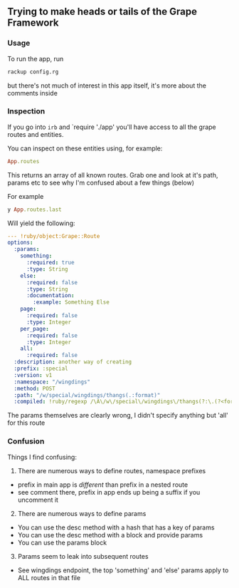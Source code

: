 ## Trying to make heads or tails of the Grape Framework

### Usage

To run the app, run
```bash
rackup config.rg
```
but there's not much of interest in this app itself, it's more about the comments inside

### Inspection

If you go into `irb` and `require './app' you'll have access to all the grape
routes and entities.

You can inspect on these entities using, for example:

```ruby
App.routes
```

This returns an array of all known routes. Grab one and look at it's path, params
etc to see why I'm confused about a few things (below)

For example

```ruby
y App.routes.last
```

Will yield the following:
```yaml
--- !ruby/object:Grape::Route
options:
  :params:
    something:
      :required: true
      :type: String
    else:
      :required: false
      :type: String
      :documentation:
        :example: Something Else
    page:
      :required: false
      :type: Integer
    per_page:
      :required: false
      :type: Integer
    all:
      :required: false
  :description: another way of creating
  :prefix: :special
  :version: v1
  :namespace: "/wingdings"
  :method: POST
  :path: "/w/special/wingdings/thangs(.:format)"
  :compiled: !ruby/regexp /\A\/w\/special\/wingdings\/thangs(?:\.(?<format>[^\/.?]+))?\Z/
```
The params themselves are clearly wrong, I didn't specify anything but 'all' for
this route

### Confusion

Things I find confusing:

1. There are numerous ways to define routes, namespace prefixes
  - prefix in main app is *different* than prefix in a nested route
  - see comment there, prefix in app ends up being a suffix if you uncomment it
2. There are numerous ways to define params
  - You can use the desc method with a hash that has a key of params
  - You can use the desc method with a block and provide params
  - You can use the params block
3. Params seem to leak into subsequent routes
  - See wingdings endpoint, the top 'something' and 'else' params apply to ALL routes in that file
